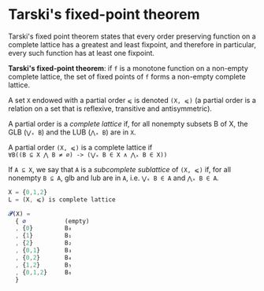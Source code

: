 # Tarski's fixed-point theorem

Tarski's fixed point theorem states that every order preserving function on a complete lattice has a greatest and least fixpoint, and therefore in particular, every such function has at least one fixpoint.

**Tarski's fixed-point theorem**: if `f` is a monotone function on a non-empty complete lattice, the set of fixed points of `f` forms a non-empty complete lattice.

A set `X` endowed with a partial order `⩽` is denoted `(X, ⩽)` (a partial order is a relation on a set that is reflexive, transitive and antisymmetric).

A partial order is 
a *complete lattice* if, 
for all nonempty subsets B of X, 
the GLB (`⋁ₓ B`) and 
the LUB (`⋀ₓ B`) 
are in `X`.

A partial order `(X, ⩽)` is a complete lattice if   
`∀B((B ⊆ X ⋀ B ≠ ∅) -> (⋁ₓ B ∈ X ∧ ⋀ₓ B ∈ X))`


If `A ⊆ X`, we say that `A` is a *subcomplete sublattice* of `(X, ⩽)` if, for all nonempty `B ⊆ A`, glb and lub are in `A`, i.e. `⋁ₓ B ∈ A` and `⋀ₓ B ∈ A`.


```js
X = {0,1,2}
L = (X, ⩽) is complete lattice

𝓟(X) =
  { ∅           (empty)
  , {0}         B₀
  , {1}         B₁
  , {2}         B₂
  , {0,1}       B₃
  , {0,2}       B₄
  , {1,2}       B₅
  , {0,1,2}     B₆
  }
```
